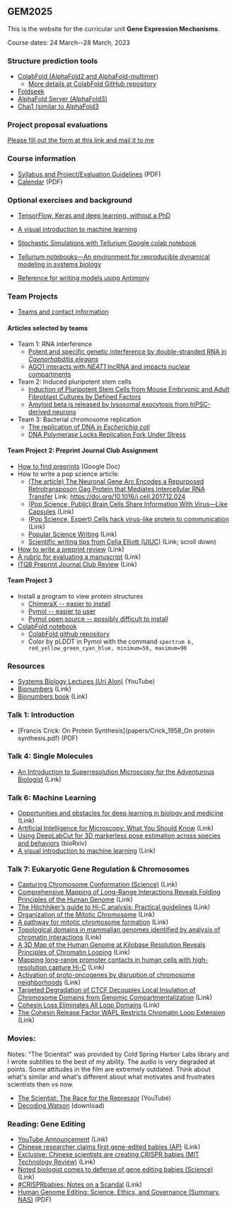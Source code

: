 ## GEM2025

This is the website for the curricular unit **Gene Expression Mechanisms**.

Course dates: 24 March--28 March, 2023

### Structure prediction tools

* [ColabFold (AlphaFold2 and AlphaFold-multimer)](https://colabfold.com/)
	* [More details at ColabFold GitHub repository](https://github.com/sokrypton/ColabFold)
* [Foldseek](https://search.foldseek.com/search)
* [AlphaFold Server (AlphaFold3)](https://alphafoldserver.com/)
* [Chai1 (similar to AlphaFold3](https://lab.chaidiscovery.com/)

### Project proposal evaluations
[Please fill out the form at this link and mail it to me](https://docs.google.com/spreadsheets/d/1a1BWC440SxSYPmQFdevmWQ3nNuTdFGoBCy2SVkwwkqg/edit?usp=sharing)

### Course information

* [Syllabus and Project/Evaluation Guidelines](2025_syllabus.pdf) (PDF)
* [Calendar](2025_calendar.pdf) (PDF)

### Optional exercises and background

* [TensorFlow, Keras and deep learning, without a PhD](https://codelabs.developers.google.com/codelabs/cloud-tensorflow-mnist#0)

* [A visual introduction to machine learning](http://www.r2d3.us/visual-intro-to-machine-learning-part-1/)

* [Stochastic Simulations with Tellurium Google colab notebook](https://colab.research.google.com/drive/1KAZ0g7CA-vjWGVQywEavk2AMnPXAb-15)

* [Tellurium notebooks—An environment for reproducible dynamical modeling in systems biology](https://www.ncbi.nlm.nih.gov/pmc/articles/PMC6021116/)

* [Reference for writing models using Antimony](https://tellurium.readthedocs.io/en/latest/antimony.html)

### Team Projects

* [Teams and contact information](teams.md)

#### Articles selected by teams

* Team 1: RNA interference
	* [Potent and specific genetic interference by double-stranded RNA in *Caenorhabditis elegans*](https://www.nature.com/articles/35888)
	* [AGO1 interacts with *NEAT1* lncRNA and impacts nuclear compartments](https://www.biorxiv.org/content/10.1101/2025.01.26.634929v1.full)
* Team 2: Induced pluripotent stem cells
	* [Induction of Pluripotent Stem Cells from Mouse Embryonic and Adult Fibroblast Cultures by Defined Factors](https://www.sciencedirect.com/science/article/pii/S0092867406009767)
	* [Amyloid beta is released by lysosomal exocytosis from hiPSC-derived neurons](https://www.biorxiv.org/content/10.1101/2025.03.01.640950v2.full)
* Team 3: Bacterial chromosome replication
	* [The replication of DNA in *Escherichia coli*](https://www.pnas.org/doi/10.1073/pnas.44.7.671)
	* [DNA Polymerase Locks Replication Fork Under Stress](https://www.biorxiv.org/content/10.1101/2024.10.09.617451v1.full)

#### Team Project 2: Preprint Journal Club Assignment

* [How to find preprints](https://docs.google.com/document/d/1VkAe4OwQ_X2m7Yw9rptviw_23QgHf3JzKV60aY4MY3g/edit?usp=sharing) (Google Doc)
* How to write a pop science article:
	* [(The article) The Neuronal Gene Arc Encodes a Repurposed Retrotransposon Gag Protein that Mediates Intercellular RNA Transfer](http://www.cell.com/cell/fulltext/S0092-8674(17)31504-0) Link: https://doi.org/10.1016/j.cell.2017.12.024	
	* [(Pop Science, Public) Brain Cells Share Information With Virus—Like Capsules](https://www.theatlantic.com/science/archive/2018/01/brain-cells-can-share-information-using-a-gene-that-came-from-viruses/550403/) (Link)
	* [(Pop Science, Expert) Cells hack virus-like protein to communication](https://www.nature.com/articles/d41586-018-00492-w) (Link)
	* [Popular Science Writing](http://awelu.srv.lu.se/genres-and-text-types/writing-in-academic-genres/popular-science-writing/) (Link)
	* [Scientific writing tips from Celia Elliott (UIUC)](https://physics.illinois.edu/people/directory/profile/cmelliot) (Link; scroll down)
* [How to write a preprint review](https://www.authorea.com/users/164141/articles/200820-prereview-guidelines-how-to-write-a-preprint-review) (Link)
* [A rubric for evaluating a manuscript](paper_rubric.pdf) (Link)
* [ITQB Preprint Journal Club Review](https://www.authorea.com/users/172741/articles/210868-itqb-preprint-journal-club-9-nov-2017) (Link)

#### Team Project 3
* Install a program to view protein structures
	* [ChimeraX -- easier to install](https://www.cgl.ucsf.edu/chimerax/download.html)
	* [Pymol -- easier to user](https://pymol.org/edu/)
	* [Pymol open source -- possibly difficult to install](https://anaconda.org/conda-forge/pymol-open-source)
* [ColabFold notebook](https://colabfold.com/)
	* [ColabFold github repository](https://github.com/sokrypton/ColabFold)
	* Color by pLDDT in Pymol with the command `spectrum b, red_yellow_green_cyan_blue, minimum=50, maximum=90`

### Resources

* [Systems Biology Lectures (Uri Alon)](https://www.youtube.com/watch?v=Z__BHVFP0Lk) (YouTube)
* [Bionumbers](http://bionumbers.hms.harvard.edu/) (Link)
* [Bionumbers book](http://book.bionumbers.org/) (Link)

### Talk 1: Introduction

* [Francis Crick: On Protein Synthesis](papers/Crick_1958_On protein synthesis.pdf) (PDF)

### Talk 4: Single Molecules

* [An Introduction to Superresolution Microscopy for the Adventurous Biologist](https://iopscience.iop.org/article/10.1088/2050-6120/aaae0c/meta) (Link)

### Talk 6: Machine Learning

* [Opportunities and obstacles for deep learning in biology and medicine](https://royalsocietypublishing.org/doi/10.1098/rsif.2017.0387) (Link)
* [Artificial Intelligence for Microscopy: What You Should Know](https://www.preprints.org/manuscript/201902.0004/v1) (Link)
* [Using DeepLabCut for 3D markerless pose estimation across species and behaviors](https://www.biorxiv.org/content/10.1101/476531v1) (bioRxiv)
* [A visual introduction to machine learning](http://www.r2d3.us/visual-intro-to-machine-learning-part-1/) (Link)

### Talk 7: Eukaryotic Gene Regulation & Chromosomes

* [Capturing Chromosome Conformation (Science)](https://doi.org/10.1126/science.1067799) (Link)
* [Comprehensive Mapping of Long-Range Interactions Reveals Folding Principles of the Human Genome](https://doi.org/10.1126/science.1181369) (Link)
* [The Hitchhiker’s guide to Hi-C analysis: Practical guidelines](https://doi.org/10.1016/j.ymeth.2014.10.031) (Link)
* [Organization of the Mitotic Chromosome](http://science.sciencemag.org/content/342/6161/948) (Link)
* [A pathway for mitotic chromosome formation](https://doi.org/10.1126/science.aao6135) (Link)
* [Topological domains in mammalian genomes identified by analysis of chromatin interactions](https://doi.org/10.1038/nature11082) (Link)
* [A 3D Map of the Human Genome at Kilobase Resolution Reveals Principles of Chromatin Looping](https://doi.org/10.1016/j.cell.2014.11.021) (Link)
* [Mapping long-range promoter contacts in human cells with high-resolution capture Hi-C](http://doi.org/10.1038/ng.3286) (Link)
* [Activation of proto-oncogenes by disruption of chromosome neighborhoods](https://doi.org/10.1126/science.aad9024) (Link)
* [Targeted Degradation of CTCF Decouples Local Insulation of Chromosome Domains from Genomic Compartmentalization](https://doi.org/10.1016/j.cell.2017.05.004) (Link)
* [Cohesin Loss Eliminates All Loop Domains](https://doi.org/10.1016/j.cell.2017.09.026) (Link)
* [The Cohesin Release Factor WAPL Restricts Chromatin Loop Extension](https://doi.org/10.1016/j.cell.2017.04.013) (Link)

### Movies:

Notes: "The Scientist" was provided by Cold Spring Harbor Labs library and I wrote subtitles to the best of my ability. The audio is very degraded at points. Some attitudes in the film are extremely outdated. Think about what's similar and what's different about what motivates and frustrates scientists then vs now.

* [The Scientist: The Race for the Repressor](https://www.youtube.com/watch?v=kdOgoTl9Fog) (YouTube)
* [Decoding Watson](https://drive.google.com/file/d/1XHzd3gqCSx8WOi7KsJkmIhcbCmQgsJkK/view?usp=sharing) (download)

### Reading: Gene Editing

* [YouTube Announcement](https://www.youtube.com/watch?v=th0vnOmFltc) (Link)
* [Chinese researcher claims first gene-edited babies (AP)](https://www.apnews.com/4997bb7aa36c45449b488e19ac83e86d) (Link)
* [Exclusive: Chinese scientists are creating CRISPR babies (MIT Technology Review)](https://www.technologyreview.com/s/612458/exclusive-chinese-scientists-are-creating-crispr-babies/) (Link)
* [Noted biologist comes to defense of gene editing babies (Science)](http://www.sciencemag.org/news/2018/11/i-feel-obligation-be-balanced-noted-biologist-comes-defense-gene-editing-babies) (Link)
* [#CRISPRbabies: Notes on a Scandal](https://www.liebertpub.com/doi/10.1089/crispr.2018.29039.spr) (Link)
* [Human Genome Editing: Science, Ethics, and Governance (Summary, NAS)](papers/gene_editing_summary.pdf) (PDF)